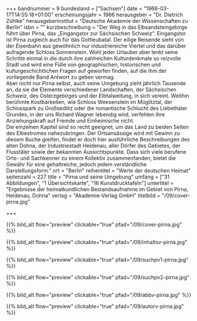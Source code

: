 +++
bandnummer = 9
bundesland = ["Sachsen"]
date = "1966-03-17T14:55:18+01:00"
erscheinungsjahr = 1966
herausgeber = "Dr. Dietrich Zühlke"
herausgeberinstitut = "Deutsche Akademie der Wissenschaften zu Berlin"
isbn = ""
kurzbeschreibung = "Der Weg in das Elbsandsteingebirge führt über Pirna, das „Eingangstor zur Sächsischen Schweiz“. Eingangstor ist Pirna zugleich auch für das Gottleubatal. Der eilige Reisende sieht von der Eisenbahn aus gewöhnlich nur industriereiche Viertel und das darüber aufragende Schloss Sonnenstein. Wohl jeder Urlauber aber lenkt seine Schritte einmal in die durch ihre zahlreichen Kulturdenkmale so reizvolle Stadt und wird eine Fülle von geographischen, historischen und kulturgeschichtlichen Fragen auf geworfen finden, auf die ihm der vorliegende Band Antwort zu geben vermag.  <br> Aber nicht nur Pirna selbst, auch seine Umgebung zieht jährlich Tausende an, da sie die Elemente verschiedener Landschaften, der Sächsischen Schweiz, des Osterzgebirges und der Elbtalweitung, in sich vereint. Weithin berühmte Kostbarkeiten, wie Schloss Weesenstein im Müglitztal, der Schlosspark zu Großsedlitz oder die romantische Schlucht des Liebethaler Grundes, in der uns Richard Wagner lebendig wird, verfehlen ihre Anziehungskraft auf Fremde und Einheimische nicht. <br> Die einzelnen Kapitel sind so recht geeignet, um das Land zu beiden Seiten des Elbestromes nahezubringen. Der Ortsansässige wird mit Gewinn zu diesem Buche greifen, findet er doch hier ausführliche Beschreibungen des alten Dohna, der Industriestadt Heidenau, aller Dörfer des Gebietes, der Flusstäler sowie der bekannten Aussichtspunkte. Dass sich viele berufene Orts- und Sachkenner zu einem Kollektiv zusammenfanden, bietet die Gewähr für eine gehaltreiche, jedoch jedem verständliche Darstellungsform."
ort = "Berlin"
reihentitel = "Werte der deutschen Heimat"
seitenzahl = 227
title = "Pirna und seine Umgebung"
umfang = ["31 Abbildungen", "1 Übersichtskarte", "16 Kunstdrucktafeln"]
untertitel = "Ergebnisse der heimatkundlichen Bestandsaufnahme im Gebiet von Pirna, Heidenau, Dohna"
verlag = "Akademie-Verlag GmbH"
titelbild = "/09/cover-pirna.jpg"

+++

{{% bild_alt flow="preview" clickable="true" pfad="/09/cover-pirna.jpg"   %}}

{{% bild_alt flow="preview" clickable="true" pfad="/09/inhaltsv-pirna.jpg"   %}}

{{% bild_alt flow="preview" clickable="true" pfad="/09/suchpv1-pirna.jpg"   %}}

{{% bild_alt flow="preview" clickable="true" pfad="/09/suchpv2-pirna.jpg"   %}}

{{% bild_alt flow="preview" clickable="true" pfad="/09/abbv-pirna.jpg"   %}}

{{% bild_alt flow="preview" clickable="true" pfad="/09/autorv-pirna.jpg"   %}}
